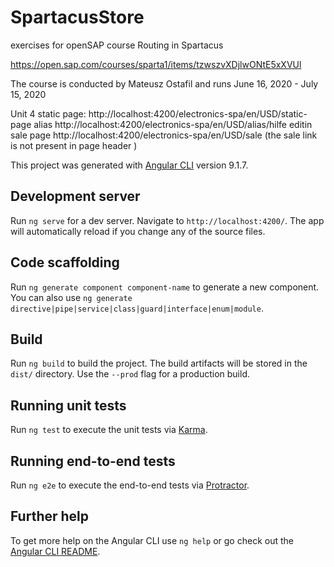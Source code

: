 # SpartacusStore





exercises for openSAP course Routing in Spartacus

https://open.sap.com/courses/sparta1/items/tzwszvXDjlwONtE5xXVUl 

The course is conducted by Mateusz Ostafil and runs June 16, 2020 - July 15, 2020

Unit 4
static page:
http://localhost:4200/electronics-spa/en/USD/static-page
alias
http://localhost:4200/electronics-spa/en/USD/alias/hilfe
editin sale page 
http://localhost:4200/electronics-spa/en/USD/sale   (the sale link is not present in page header  )



This project was generated with [Angular CLI](https://github.com/angular/angular-cli) version 9.1.7.

## Development server

Run `ng serve` for a dev server. Navigate to `http://localhost:4200/`. The app will automatically reload if you change any of the source files.

## Code scaffolding

Run `ng generate component component-name` to generate a new component. You can also use `ng generate directive|pipe|service|class|guard|interface|enum|module`.

## Build

Run `ng build` to build the project. The build artifacts will be stored in the `dist/` directory. Use the `--prod` flag for a production build.

## Running unit tests

Run `ng test` to execute the unit tests via [Karma](https://karma-runner.github.io).

## Running end-to-end tests

Run `ng e2e` to execute the end-to-end tests via [Protractor](http://www.protractortest.org/).

## Further help

To get more help on the Angular CLI use `ng help` or go check out the [Angular CLI README](https://github.com/angular/angular-cli/blob/master/README.md).
